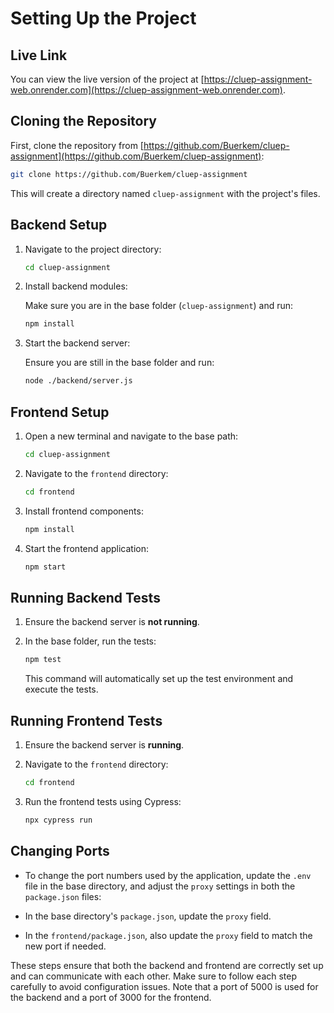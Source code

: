 # Setting Up the Project

## Live Link

You can view the live version of the project at [https://cluep-assignment-web.onrender.com](https://cluep-assignment-web.onrender.com).

## Cloning the Repository

First, clone the repository from [https://github.com/Buerkem/cluep-assignment](https://github.com/Buerkem/cluep-assignment):

```bash
git clone https://github.com/Buerkem/cluep-assignment
```

This will create a directory named `cluep-assignment` with the project's files.

## Backend Setup

1. Navigate to the project directory:

   ```bash
   cd cluep-assignment
   ```
2. Install backend modules:

   Make sure you are in the base folder (`cluep-assignment`) and run:

   ```bash
   npm install
   ```
3. Start the backend server:

   Ensure you are still in the base folder and run:

   ```bash
   node ./backend/server.js
   ```

## Frontend Setup

1. Open a new terminal and navigate to the base path:

   ```bash
   cd cluep-assignment
   ```
2. Navigate to the `frontend` directory:

   ```bash
   cd frontend
   ```
3. Install frontend components:

   ```bash
   npm install
   ```
4. Start the frontend application:

   ```bash
   npm start
   ```

## Running Backend Tests

1. Ensure the backend server is **not running**.
2. In the base folder, run the tests:

   ```bash
   npm test
   ```

   This command will automatically set up the test environment and execute the tests.

## Running Frontend Tests

1. Ensure the backend server is **running**.
2. Navigate to the `frontend` directory:

   ```bash
   cd frontend
   ```
3. Run the frontend tests using Cypress:

   ```bash
   npx cypress run
   ```

## Changing Ports

-  To change the port numbers used by the application, update the `.env` file in the base directory, and adjust the `proxy` settings in both the `package.json` files:

  - In the base directory's `package.json`, update the `proxy` field.
  - In the `frontend/package.json`, also update the `proxy` field to match the new port if needed.

These steps ensure that both the backend and frontend are correctly set up and can communicate with each other. Make sure to follow each step carefully to avoid configuration issues. Note that a port of 5000 is used for the backend and a port of 3000 for the frontend.

